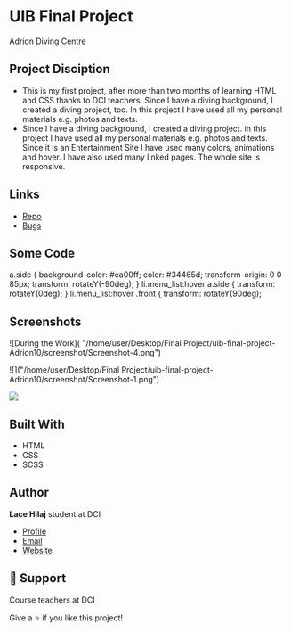 # UIB Final Project 
Adrion Diving Centre

## Project Disciption

 - This is my first project, after more than two months of learning HTML and CSS thanks to DCI teachers.
Since I have a diving background, I created a diving project, too. In this project I have used all my personal materials e.g. photos and texts.
- Since I have a diving background, I created a diving project. in this project I have used all my personal materials e.g. photos and texts.
Since it is an Entertainment Site I have used many colors, animations and hover.
I have also used many linked pages.
The whole site is responsive.


## Links

- [Repo](https://e06-2.github.io/uib-final-project-Adrion10/ "<Diving Centre> Repo")
- [Bugs](https://github.com/E06-2/uib-final-project-Adrion10/ "Adrion Divig Centre")


## Some Code

a.side {
  background-color: #ea00ff;
  color: #34465d;
  transform-origin: 0 0 85px;
  transform: rotateY(-90deg);
}
li.menu_list:hover a.side {
  transform: rotateY(0deg);
}
li.menu_list:hover .front {
  transform: rotateY(90deg);
## Screenshots

   ![During the Work]( "/home/user/Desktop/Final Project/uib-final-project-Adrion10/screenshot/Screenshot-4.png")

![]("/home/user/Desktop/Final Project/uib-final-project-Adrion10/screenshot/Screenshot-1.png")

![]("https://github.com/E06-2/uib-final-project-Adrion10/blob/main/screenshot/Screenshot-3.png")

## Built With
- HTML
- CSS
- SCSS
## Author

**Lace Hilaj** student at DCI

- [Profile](https://github.com/Adrion10 "Lace Hilaj")
- [Email](lacehila@gmail.com?subject=Hi "Hi!")
- [Website](https://e06-2.github.io/uib-final-project-Adrion10/)

## 🤝 Support

Course teachers at DCI

Give a ⭐️ if you like this project!


